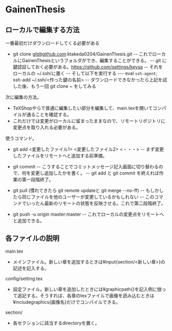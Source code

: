 # GainenThesis

## ローカルで編集する方法
一番最初だけダウンロードしてくる必要がある
- git clone git@github.com:ktakeda0204/GainenThesis.git
-- これでローカルにGainenThesisというフォルダができ、編集することができる。
-- git に鍵認証しておく必要がある。https://github.com/settings/keysa
-- それをローカルの ~/.ssh/に置く
-- そして以下を実行する
--- eval `ssh-agent`; ssh-add ~/.ssh/<作った鍵の名前>
-- ダウンロードできなかったら上記を試した後、もう一回 git clone ~ をしてみる

次に編集の方法。
- TeXShopやらで普通に編集したい部分を編集して、main.texを開いてコンパイルが通ることを確認する。
- これだけでは変更がローカルに留まったままなので、リモートリポジトリに変更点を取り入れる必要がある。

使うコマンド。
- git add <変更したファイル1> <変更したファイル2> <・・・>
-- まず変更したファイルをリモートへと追加する前準備。

- git commit
-- こうすることでコミットメッセージ記入画面に切り替わるので、何を変更し追加したかを書く。
-- git add と git commit を終えれば作業の第一段階終了。

- git pull (慣れてきたら git remote updateと git merge --no-ff)
-- もしかしたら同じファイルを他のユーザーが変更しているかもしれない
-- このコマンドでいったん最新のリモートの状態を反映させる。これで第二段階終了。

- git push -u origin master:master
-- これでローカルの変更点をリモートへと追加できる。

## 各ファイルの説明
main.tex
- メインファイル。新しい章を追加するときは¥input{section/<新しい章>}の記述を記入する。

config/setting.tex
- 設定ファイル。新しい章を追加したときには¥graphicpath{}を記入例に倣って追記する。そうすれば、各章のtexファイルで画像を読み込むときは¥includegraphics{画像名}だけでコンパイルできる。

section/
- 各セクションに該当するdirectoryを置く。
